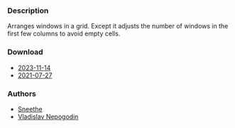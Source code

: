 ### Description
Arranges windows in a grid. Except it adjusts the number of windows in the first few columns to avoid empty cells.

### Download
- [2023-11-14](https://github.com/djpohly/dwl/compare/main...Sneethe:gaplessgrid.patch)
- [2021-07-27](https://github.com/djpohly/dwl/compare/main...vnepogodin:gaplessgrid.patch)

### Authors
- [Sneethe](https://github.com/Sneethe/)
- [Vladislav Nepogodin](https://github.com/vnepogodin)